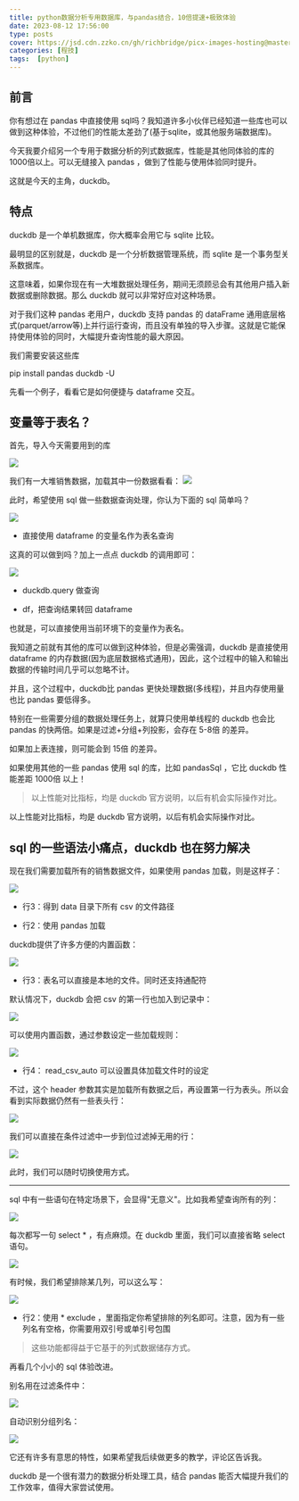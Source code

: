```yaml
---
title: python数据分析专用数据库，与pandas结合，10倍提速+极致体验
date: 2023-08-12 17:56:00
type: posts
cover: https://jsd.cdn.zzko.cn/gh/richbridge/picx-images-hosting@master/thumbnail/CPA-审计.jpg
categories: [程技]
tags:  [python]
---
```


## 前言
你有想过在 pandas 中直接使用 sql吗？我知道许多小伙伴已经知道一些库也可以做到这种体验，不过他们的性能太差劲了(基于sqlite，或其他服务端数据库)。

今天我要介绍另一个专用于数据分析的列式数据库，性能是其他同体验的库的1000倍以上。可以无缝接入 pandas ，做到了性能与使用体验同时提升。

这就是今天的主角，duckdb。



## 特点
duckdb 是一个单机数据库，你大概率会用它与 sqlite 比较。

最明显的区别就是，duckdb 是一个分析数据管理系统，而 sqlite 是一个事务型关系数据库。

这意味着，如果你现在有一大堆数据处理任务，期间无须顾忌会有其他用户插入新数据或删除数据。那么 duckdb 就可以非常好应对这种场景。

对于我们这种 pandas 老用户，duckdb 支持 pandas 的 dataFrame 通用底层格式(parquet/arrow等)上并行运行查询，而且没有单独的导入步骤。这就是它能保持使用体验的同时，大幅提升查询性能的最大原因。

我们需要安装这些库 

pip install pandas duckdb -U

先看一个例子，看看它是如何便捷与 dataframe 交互。

## 变量等于表名？
首先，导入今天需要用到的库

![](https://img.richfan.site/public/python数据分析专用数据库，与pandas结合，10倍提速+极致体验/1.png)

我们有一大堆销售数据，加载其中一份数据看看：
![](https://img.richfan.site/public/python数据分析专用数据库，与pandas结合，10倍提速+极致体验/2.png)

此时，希望使用 sql 做一些数据查询处理，你认为下面的 sql 简单吗？

![](https://img.richfan.site/public/python数据分析专用数据库，与pandas结合，10倍提速+极致体验/3.png)

- 直接使用 dataframe 的变量名作为表名查询

这真的可以做到吗？加上一点点 duckdb 的调用即可：

![](https://img.richfan.site/public/python数据分析专用数据库，与pandas结合，10倍提速+极致体验/4.png)

- duckdb.query 做查询

- df，把查询结果转回 dataframe

也就是，可以直接使用当前环境下的变量作为表名。

我知道之前就有其他的库可以做到这种体验，但是必需强调，duckdb 是直接使用 dataframe 的内存数据(因为底层数据格式通用)，因此，这个过程中的输入和输出数据的传输时间几乎可以忽略不计。

并且，这个过程中，duckdb比 pandas 更快处理数据(多线程)，并且内存使用量也比 pandas 要低得多。

特别在一些需要分组的数据处理任务上，就算只使用单线程的 duckdb 也会比 pandas 的快两倍。如果是过滤+分组+列投影，会存在 5-8倍 的差异。

如果加上表连接，则可能会到 15倍 的差异。

如果使用其他的一些 pandas 使用 sql 的库，比如 pandasSql ，它比 duckdb 性能差距 1000倍 以上！

> 以上性能对比指标，均是 duckdb 官方说明，以后有机会实际操作对比。

以上性能对比指标，均是 duckdb 官方说明，以后有机会实际操作对比。

## sql 的一些语法小痛点，duckdb 也在努力解决

现在我们需要加载所有的销售数据文件，如果使用 pandas 加载，则是这样子：

![](https://img.richfan.site/public/python数据分析专用数据库，与pandas结合，10倍提速+极致体验/5.png)

- 行3：得到 data 目录下所有 csv 的文件路径

- 行2：使用 pandas 加载

duckdb提供了许多方便的内置函数：

![](https://img.richfan.site/public/python数据分析专用数据库，与pandas结合，10倍提速+极致体验/6.png)

- 行3：表名可以直接是本地的文件。同时还支持通配符

默认情况下，duckdb 会把 csv 的第一行也加入到记录中：

![](https://img.richfan.site/public/python数据分析专用数据库，与pandas结合，10倍提速+极致体验/7.png)

可以使用内置函数，通过参数设定一些加载规则：

![](https://img.richfan.site/public/python数据分析专用数据库，与pandas结合，10倍提速+极致体验/8.png)

- 行4： read_csv_auto 可以设置具体加载文件时的设定

不过，这个 header 参数其实是加载所有数据之后，再设置第一行为表头。所以会看到实际数据仍然有一些表头行：

![](https://img.richfan.site/public/python数据分析专用数据库，与pandas结合，10倍提速+极致体验/9.png)

我们可以直接在条件过滤中一步到位过滤掉无用的行：

![](https://img.richfan.site/public/python数据分析专用数据库，与pandas结合，10倍提速+极致体验/10.png)

此时，我们可以随时切换使用方式。

---

sql 中有一些语句在特定场景下，会显得"无意义"。比如我希望查询所有的列：

![](https://img.richfan.site/public/python数据分析专用数据库，与pandas结合，10倍提速+极致体验/11.png)

每次都写一句 select * ，有点麻烦。在 duckdb 里面，我们可以直接省略 select 语句。

![](https://img.richfan.site/public/python数据分析专用数据库，与pandas结合，10倍提速+极致体验/12.png)

有时候，我们希望排除某几列，可以这么写：

![](https://img.richfan.site/public/python数据分析专用数据库，与pandas结合，10倍提速+极致体验/13.png)

- 行2：使用 * exclude ，里面指定你希望排除的列名即可。注意，因为有一些列名有空格，你需要用双引号或单引号包围

> 这些功能都得益于它基于的列式数据储存方式。

再看几个小小的 sql 体验改进。

别名用在过滤条件中：

![](https://img.richfan.site/public/python数据分析专用数据库，与pandas结合，10倍提速+极致体验/14.png)

自动识别分组列名：

![](https://img.richfan.site/public/python数据分析专用数据库，与pandas结合，10倍提速+极致体验/15.png)

它还有许多有意思的特性，如果希望我后续做更多的教学，评论区告诉我。

duckdb 是一个很有潜力的数据分析处理工具，结合 pandas 能否大幅提升我们的工作效率，值得大家尝试使用。

